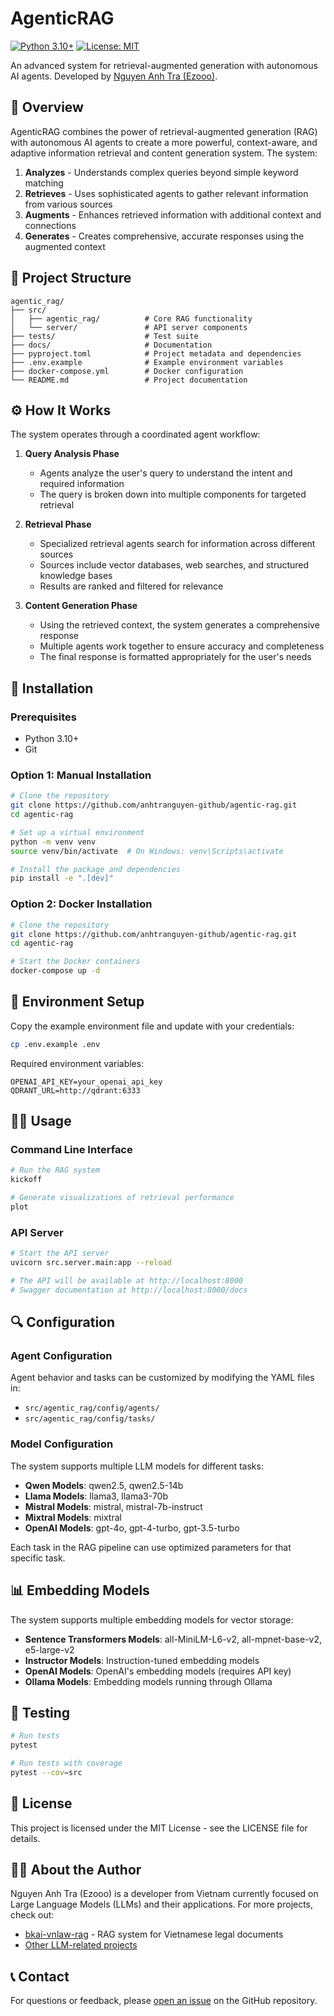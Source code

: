 # AgenticRAG

[![Python 3.10+](https://img.shields.io/badge/python-3.10+-blue.svg)](https://www.python.org/downloads/)
[![License: MIT](https://img.shields.io/badge/License-MIT-yellow.svg)](https://opensource.org/licenses/MIT)

An advanced system for retrieval-augmented generation with autonomous AI agents. Developed by [Nguyen Anh Tra (Ezooo)](https://github.com/anhtranguyen-github).

## 🚀 Overview

AgenticRAG combines the power of retrieval-augmented generation (RAG) with autonomous AI agents to create a more powerful, context-aware, and adaptive information retrieval and content generation system. The system:

1. **Analyzes** - Understands complex queries beyond simple keyword matching
2. **Retrieves** - Uses sophisticated agents to gather relevant information from various sources
3. **Augments** - Enhances retrieved information with additional context and connections
4. **Generates** - Creates comprehensive, accurate responses using the augmented context

## 📁 Project Structure

```
agentic_rag/
├── src/
│   ├── agentic_rag/          # Core RAG functionality
│   └── server/               # API server components
├── tests/                    # Test suite
├── docs/                     # Documentation
├── pyproject.toml            # Project metadata and dependencies
├── .env.example              # Example environment variables
├── docker-compose.yml        # Docker configuration
└── README.md                 # Project documentation
```

## ⚙️ How It Works

The system operates through a coordinated agent workflow:

1. **Query Analysis Phase**
   - Agents analyze the user's query to understand the intent and required information
   - The query is broken down into multiple components for targeted retrieval

2. **Retrieval Phase**
   - Specialized retrieval agents search for information across different sources
   - Sources include vector databases, web searches, and structured knowledge bases
   - Results are ranked and filtered for relevance

3. **Content Generation Phase**
   - Using the retrieved context, the system generates a comprehensive response
   - Multiple agents work together to ensure accuracy and completeness
   - The final response is formatted appropriately for the user's needs

## 🔧 Installation

### Prerequisites

- Python 3.10+
- Git

### Option 1: Manual Installation

```bash
# Clone the repository
git clone https://github.com/anhtranguyen-github/agentic-rag.git
cd agentic-rag

# Set up a virtual environment
python -m venv venv
source venv/bin/activate  # On Windows: venv\Scripts\activate

# Install the package and dependencies
pip install -e ".[dev]"
```

### Option 2: Docker Installation

```bash
# Clone the repository
git clone https://github.com/anhtranguyen-github/agentic-rag.git
cd agentic-rag

# Start the Docker containers
docker-compose up -d
```

## 🔑 Environment Setup

Copy the example environment file and update with your credentials:

```bash
cp .env.example .env
```

Required environment variables:

```
OPENAI_API_KEY=your_openai_api_key
QDRANT_URL=http://qdrant:6333
```

## 🏃‍♂️ Usage

### Command Line Interface

```bash
# Run the RAG system
kickoff

# Generate visualizations of retrieval performance
plot
```

### API Server

```bash
# Start the API server
uvicorn src.server.main:app --reload

# The API will be available at http://localhost:8000
# Swagger documentation at http://localhost:8000/docs
```

## 🔍 Configuration

### Agent Configuration

Agent behavior and tasks can be customized by modifying the YAML files in:
- `src/agentic_rag/config/agents/`
- `src/agentic_rag/config/tasks/`

### Model Configuration

The system supports multiple LLM models for different tasks:

- **Qwen Models**: qwen2.5, qwen2.5-14b
- **Llama Models**: llama3, llama3-70b
- **Mistral Models**: mistral, mistral-7b-instruct
- **Mixtral Models**: mixtral
- **OpenAI Models**: gpt-4o, gpt-4-turbo, gpt-3.5-turbo

Each task in the RAG pipeline can use optimized parameters for that specific task.

## 📊 Embedding Models

The system supports multiple embedding models for vector storage:

- **Sentence Transformers Models**: all-MiniLM-L6-v2, all-mpnet-base-v2, e5-large-v2
- **Instructor Models**: Instruction-tuned embedding models
- **OpenAI Models**: OpenAI's embedding models (requires API key)
- **Ollama Models**: Embedding models running through Ollama

## 🧪 Testing

```bash
# Run tests
pytest

# Run tests with coverage
pytest --cov=src
```

## 📄 License

This project is licensed under the MIT License - see the LICENSE file for details.

## 👨‍💻 About the Author

Nguyen Anh Tra (Ezooo) is a developer from Vietnam currently focused on Large Language Models (LLMs) and their applications. For more projects, check out:

- [bkai-vnlaw-rag](https://github.com/anhtranguyen-github/bkai-vnlaw-rag) - RAG system for Vietnamese legal documents
- [Other LLM-related projects](https://github.com/anhtranguyen-github)

## 📞 Contact

For questions or feedback, please [open an issue](https://github.com/anhtranguyen-github/agentic-rag/issues) on the GitHub repository.

